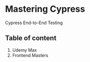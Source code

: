 # Mastering Cypress

Cypress End-to-End Testing

## Table of content

1. Udemy Max
2. Frontend Masters
